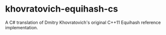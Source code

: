 # khovratovich-equihash-cs
A C# translation of Dmitry Khovratovich's original C++11 Equihash reference implementation.
